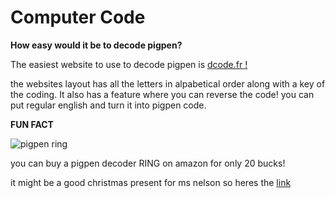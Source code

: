# Computer Code

**How easy would it be to decode pigpen?**

The easiest website to use to decode pigpen is [dcode.fr !](https://www.dcode.fr/pigpen-cipher)

the websites layout has all the letters in alpabetical order along with a key of the coding.  It also has a feature where you can reverse the code!
you can put regular english and turn it into pigpen code.

**FUN FACT**

![pigpen ring](https://m.media-amazon.com/images/I/71Z4pPKK2AL._AC_SX425_.jpg)

you can buy a pigpen decoder RING on amazon for only 20 bucks!

it might be a good christmas present for ms nelson so heres the [link](https://www.amazon.com/Retroworks-Decoder-Ring-Cipher-Silver/dp/B01KP7KIU4)
